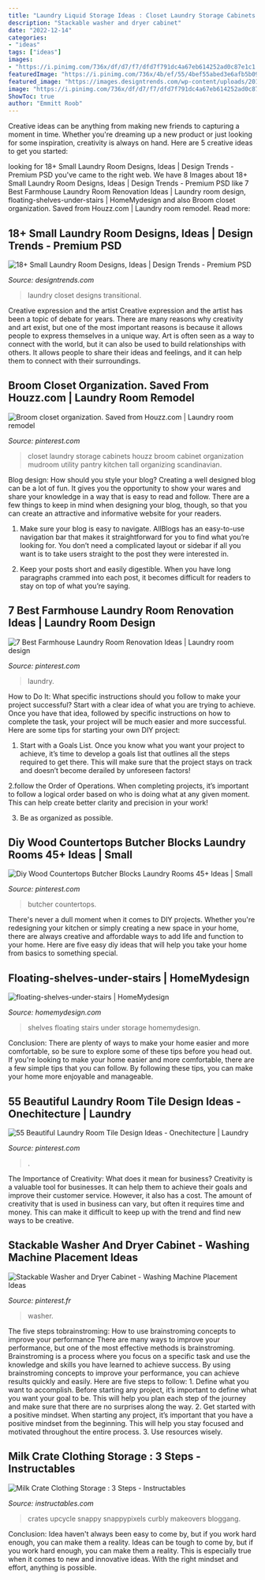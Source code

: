 ```yaml
---
title: "Laundry Liquid Storage Ideas : Closet Laundry Storage Cabinets Houzz Broom Cabinet Organization Mudroom Utility Pantry Kitchen Tall Organizing Scandinavian"
description: "Stackable washer and dryer cabinet"
date: "2022-12-14"
categories:
- "ideas"
tags: ["ideas"]
images:
- "https://i.pinimg.com/736x/df/d7/f7/dfd7f791dc4a67eb614252ad0c87e1c1.jpg"
featuredImage: "https://i.pinimg.com/736x/4b/ef/55/4bef55abed3e6afb5b09eeeb757cf063.jpg"
featured_image: "https://images.designtrends.com/wp-content/uploads/2016/10/04201353/Transitional-Laundry-Closet-Design-.jpeg"
image: "https://i.pinimg.com/736x/df/d7/f7/dfd7f791dc4a67eb614252ad0c87e1c1.jpg"
ShowToc: true
author: "Emmitt Roob"
---
```



Creative ideas can be anything from making new friends to capturing a moment in time. Whether you're dreaming up a new product or just looking for some inspiration, creativity is always on hand. Here are 5 creative ideas to get you started: 

	

		
looking for 18+ Small Laundry Room Designs, Ideas | Design Trends - Premium PSD you've came to the right web. We have 8 Images about 18+ Small Laundry Room Designs, Ideas | Design Trends - Premium PSD like 7 Best Farmhouse Laundry Room Renovation Ideas | Laundry room design, floating-shelves-under-stairs | HomeMydesign and also Broom closet organization. Saved from Houzz.com | Laundry room remodel. Read more:
		
    
## 18+ Small Laundry Room Designs, Ideas | Design Trends - Premium PSD

<img loading=lazy src="https://images.designtrends.com/wp-content/uploads/2016/10/04201353/Transitional-Laundry-Closet-Design-.jpeg" onerror="this.onerror=null;this.src='https://tse2.mm.bing.net/th?id=OIP.URYlhH4CUJbH_WGV4W22_QHaLH&amp;pid=15.1';" alt="18+ Small Laundry Room Designs, Ideas | Design Trends - Premium PSD">

_Source: designtrends.com_

>laundry closet designs transitional. 

	

Creative expression and the artist
Creative expression and the artist has been a topic of debate for years. There are many reasons why creativity and art exist, but one of the most important reasons is because it allows people to express themselves in a unique way. Art is often seen as a way to connect with the world, but it can also be used to build relationships with others. It allows people to share their ideas and feelings, and it can help them to connect with their surroundings.

    
## Broom Closet Organization. Saved From Houzz.com | Laundry Room Remodel

<img loading=lazy src="https://i.pinimg.com/736x/9e/67/a0/9e67a06760ce52346c5e5fed58381a08--houzz-closet-organization.jpg" onerror="this.onerror=null;this.src='https://tse4.mm.bing.net/th?id=OIP.48WIe7bw1LF_LIMgYfGn8AHaNK&amp;pid=15.1';" alt="Broom closet organization. Saved from Houzz.com | Laundry room remodel">

_Source: pinterest.com_

>closet laundry storage cabinets houzz broom cabinet organization mudroom utility pantry kitchen tall organizing scandinavian. 

	

Blog design: How should you style your blog?
Creating a well designed blog can be a lot of fun. It gives you the opportunity to show your wares and share your knowledge in a way that is easy to read and follow. There are a few things to keep in mind when designing your blog, though, so that you can create an attractive and informative website for your readers.
1. Make sure your blog is easy to navigate. AllBlogs has an easy-to-use navigation bar that makes it straightforward for you to find what you’re looking for. You don’t need a complicated layout or sidebar if all you want is to take users straight to the post they were interested in.

2. Keep your posts short and easily digestible. When you have long paragraphs crammed into each post, it becomes difficult for readers to stay on top of what you’re saying.

    
## 7 Best Farmhouse Laundry Room Renovation Ideas | Laundry Room Design

<img loading=lazy src="https://i.pinimg.com/736x/cb/b2/0c/cbb20c4aabf63cccc810e4848cae52b0.jpg" onerror="this.onerror=null;this.src='https://tse4.mm.bing.net/th?id=OIP.lrcRqPZAzaU0zKLSbkVH0gHaLe&amp;pid=15.1';" alt="7 Best Farmhouse Laundry Room Renovation Ideas | Laundry room design">

_Source: pinterest.com_

>laundry. 

	

How to Do It: What specific instructions should you follow to make your project successful?
Start with a clear idea of what you are trying to achieve. Once you have that idea, followed by specific instructions on how to complete the task, your project will be much easier and more successful. Here are some tips for starting your own DIY project:
1. Start with a Goals List. Once you know what you want your project to achieve, it’s time to develop a goals list that outlines all the steps required to get there. This will make sure that the project stays on track and doesn’t become derailed by unforeseen factors!

2.follow the Order of Operations. When completing projects, it’s important to follow a logical order based on who is doing what at any given moment. This can help create better clarity and precision in your work!

3. Be as organized as possible.

    
## Diy Wood Countertops Butcher Blocks Laundry Rooms 45+ Ideas | Small

<img loading=lazy src="https://i.pinimg.com/736x/4b/ef/55/4bef55abed3e6afb5b09eeeb757cf063.jpg" onerror="this.onerror=null;this.src='https://tse1.mm.bing.net/th?id=OIP.jE9LG65B8dHlgqU_3caNjQAAAA&amp;pid=15.1';" alt="Diy Wood Countertops Butcher Blocks Laundry Rooms 45+ Ideas | Small">

_Source: pinterest.com_

>butcher countertops. 

	

There's never a dull moment when it comes to DIY projects. Whether you're redesigning your kitchen or simply creating a new space in your home, there are always creative and affordable ways to add life and function to your home. Here are five easy diy ideas that will help you take your home from basics to something special.

    
## Floating-shelves-under-stairs | HomeMydesign

<img loading=lazy src="https://homemydesign.com/wp-content/uploads/2014/04/floating-shelves-under-stairs.jpg" onerror="this.onerror=null;this.src='https://tse3.mm.bing.net/th?id=OIP.VfrHt88b1fDsUMhtFKaMcgHaLD&amp;pid=15.1';" alt="floating-shelves-under-stairs | HomeMydesign">

_Source: homemydesign.com_

>shelves floating stairs under storage homemydesign. 

	

Conclusion: There are plenty of ways to make your home easier and more comfortable, so be sure to explore some of these tips before you head out.
If you're looking to make your home easier and more comfortable, there are a few simple tips that you can follow. By following these tips, you can make your home more enjoyable and manageable.

    
## 55 Beautiful Laundry Room Tile Design Ideas - Onechitecture | Laundry

<img loading=lazy src="https://i.pinimg.com/736x/12/13/d2/1213d28b5248c7876d4a69e4e931a0b7.jpg" onerror="this.onerror=null;this.src='https://tse1.mm.bing.net/th?id=OIP.mBoDdwjNEe1tbi-tgZlPsQHaLH&amp;pid=15.1';" alt="55 Beautiful Laundry Room Tile Design Ideas - Onechitecture | Laundry">

_Source: pinterest.com_

>. 

	

The Importance of Creativity: What does it mean for business?
Creativity is a valuable tool for businesses. It can help them to achieve their goals and improve their customer service. However, it also has a cost. The amount of creativity that is used in business can vary, but often it requires time and money. This can make it difficult to keep up with the trend and find new ways to be creative.

    
## Stackable Washer And Dryer Cabinet - Washing Machine Placement Ideas

<img loading=lazy src="https://i.pinimg.com/736x/df/d7/f7/dfd7f791dc4a67eb614252ad0c87e1c1.jpg" onerror="this.onerror=null;this.src='https://tse2.mm.bing.net/th?id=OIP.ZJaU5uakwY5XtEiwk7SrXQAAAA&amp;pid=15.1';" alt="Stackable Washer and Dryer Cabinet - Washing Machine Placement Ideas">

_Source: pinterest.fr_

>washer. 

	

The five steps tobrainstroming: How to use brainstroming concepts to improve your performance
There are many ways to improve your performance, but one of the most effective methods is brainstroming. Brainstroming is a process where you focus on a specific task and use the knowledge and skills you have learned to achieve success. By using brainstroming concepts to improve your performance, you can achieve results quickly and easily. Here are five steps to follow: 1. Define what you want to accomplish. Before starting any project, it’s important to define what you want your goal to be. This will help you plan each step of the journey and make sure that there are no surprises along the way. 2. Get started with a positive mindset. When starting any project, it’s important that you have a positive mindset from the beginning. This will help you stay focused and motivated throughout the entire process. 3. Use resources wisely.

    
## Milk Crate Clothing Storage : 3 Steps - Instructables

<img loading=lazy src="https://content.instructables.com/ORIG/FS7/AO6S/FU4TCPP3/FS7AO6SFU4TCPP3.jpg?auto=webp&amp;frame=1&amp;width=2100" onerror="this.onerror=null;this.src='https://tse4.mm.bing.net/th?id=OIP._BrVhCrHplmnzIoXBcGG3QHaJ4&amp;pid=15.1';" alt="Milk Crate Clothing Storage : 3 Steps - Instructables">

_Source: instructables.com_

>crates upcycle snappy snappypixels curbly makeovers bloggang. 

	

Conclusion: Idea haven't always been easy to come by, but if you work hard enough, you can make them a reality.
Ideas can be tough to come by, but if you work hard enough, you can make them a reality. This is especially true when it comes to new and innovative ideas. With the right mindset and effort, anything is possible.

